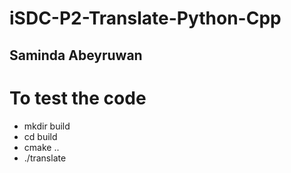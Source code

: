 # iSDC-P2-Translate-Python-Cpp
## Saminda Abeyruwan

# To test the code
* mkdir build
* cd build
* cmake ..
* ./translate